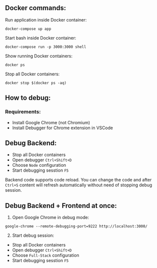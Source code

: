 ## Docker commands:

Run application inside Docker container:
```
docker-compose up app
```
Start bash inside Docker container:
```
docker-compose run -p 3000:3000 shell
```
Show running Docker containers:
```
docker ps
```
Stop all Docker containers:
```
docker stop $(docker ps -aq)
```

## How to debug:

### Requirements:

- Install Google Chrome (not Chromium)
- Install Debugger for Chrome extension in VSCode

## Debug Backend:

- Stop all Docker containers
- Open debugger `Ctrl+Shift+D`
- Choose `Node` configuration
- Start debugging sesstion `F5`

Backend code supports code reload. You can change the code and after `Ctrl+S` content will refresh automatically without need of stopping debug session.

## Debug Backend + Frontend at once:

1. Open Google Chrome in debug mode:
```
google-chrome --remote-debugging-port=9222 http://localhost:3000/
```

2. Start debug session:
- Stop all Docker containers
- Open debugger `Ctrl+Shift+D`
- Choose `Full-Stack` configuration
- Start debugging sesstion `F5`
